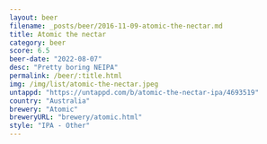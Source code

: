```yaml
---
layout: beer
filename: _posts/beer/2016-11-09-atomic-the-nectar.md
title: Atomic the nectar
category: beer
score: 6.5
beer-date: "2022-08-07"
desc: "Pretty boring NEIPA"
permalink: /beer/:title.html
img: /img/list/atomic-the-nectar.jpeg
untappd: "https://untappd.com/b/atomic-the-nectar-ipa/4693519"
country: "Australia"
brewery: "Atomic"
breweryURL: "brewery/atomic.html"
style: "IPA - Other"
---
```

